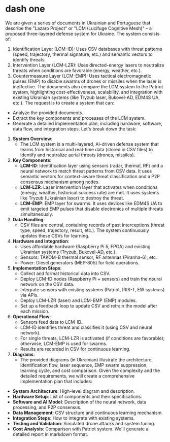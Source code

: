 # dash one

We are given a series of documents in Ukrainian and Portuguese that describe the "Lazaro Project" or "LCM (Lucifuge Cognitive Mesh)" – a proposed three-layered defense system for Ukraine. The system consists of:

1. Identification Layer (LCM-ID): Uses CSV databases with threat patterns (speed, trajectory, thermal signature, etc.) and semantic vectors to identify threats.
2. Intervention Layer (LCM-LZR): Uses directed-energy lasers to neutralize threats when conditions are favorable (energy, weather, etc.).
3. Countermeasure Layer (LCM-EMP): Uses tactical electromagnetic pulses (EMP) to disable swarms of drones or missiles when the laser is ineffective. The documents also compare the LCM system to the Patriot system, highlighting cost-effectiveness, scalability, and integration with existing Ukrainian systems (like Tryzub laser, Bukovel-AD, EDM4S UA, etc.). The request is to create a system that can:

* Analyze the provided documents.
* Extract the key components and processes of the LCM system.
* Generate a detailed implementation plan, including hardware, software, data flow, and integration steps. Let's break down the task:

1. **System Overview**:
   * The LCM system is a multi-layered, AI-driven defense system that learns from historical and real-time data (stored in CSV files) to identify and neutralize aerial threats (drones, missiles).
2. **Key Components**:
   * **LCM-ID**: Identification layer using sensors (radar, thermal, RF) and a neural network to match threat patterns from CSV data. It uses semantic vectors for context-aware threat classification and a P2P consensus mechanism among nodes.
   * **LCM-LZR**: Laser intervention layer that activates when conditions (energy, weather, historical success rate) are met. It uses systems like Tryzub (Ukrainian laser) to destroy the threat.
   * **LCM-EMP**: EMP layer for swarms. It uses devices like EDM4S UA to emit targeted EMP pulses that disable electronics of multiple threats simultaneously.
3. **Data Handling**:
   * CSV files are central, containing records of past interceptions (threat type, speed, trajectory, result, etc.). The system continuously updates these CSVs for learning.
4. **Hardware and Integration**:
   * Uses affordable hardware (Raspberry Pi 5, FPGA) and existing Ukrainian systems (Tryzub, Bukovel-AD, etc.).
   * Sensors: TAKOM-B thermal sensor, RF antennas (Piranha-6), etc.
   * Power: Diesel generators (MEP-805) for field operations.
5. **Implementation Steps**:
   * Collect and format historical data into CSV.
   * Deploy LCM-ID nodes (Raspberry Pi + sensors) and train the neural network on the CSV data.
   * Integrate sensors with existing systems (Patriot, IRIS-T, EW systems) via APIs.
   * Deploy LCM-LZR (laser) and LCM-EMP (EMP) modules.
   * Set up a feedback loop to update CSV and retrain the model after each mission.
6. **Operational Flow**:
   * Sensors feed data to LCM-ID.
   * LCM-ID identifies threat and classifies it (using CSV and neural network).
   * For single threats, LCM-LZR is activated (if conditions are favorable); otherwise, LCM-EMP is used for swarms.
   * Results are recorded in CSV for continuous learning.
7. **Diagrams**:
   * The provided diagrams (in Ukrainian) illustrate the architecture, identification flow, laser sequence, EMP swarm suppression, learning cycle, and cost comparison. Given the complexity and the detailed requirements, we will create a comprehensive implementation plan that includes:

* **System Architecture**: High-level diagram and description.
* **Hardware Setup**: List of components and their specifications.
* **Software and AI Model**: Description of the neural network, data processing, and P2P consensus.
* **Data Management**: CSV structure and continuous learning mechanism.
* **Integration Steps**: How to integrate with existing systems.
* **Testing and Validation**: Simulated drone attacks and system tuning.
* **Cost Analysis**: Comparison with Patriot system. We'll generate a detailed report in markdown format.
